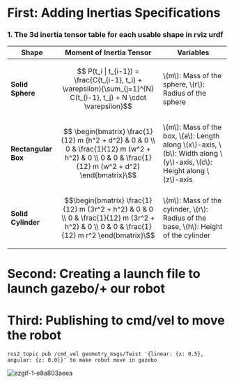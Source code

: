 # First: Adding Inertias Specifications




### 1. The 3d inertia tensor table for each usable shape in rviz urdf
<table>
  <thead>
    <tr>
      <th>Shape</th>
      <th>Moment of Inertia Tensor</th>
      <th>Variables</th>
    </tr>
  </thead>
  <tbody>
    <tr>
      <td><strong>Solid Sphere</strong></td>
      <td>
        
```math
 P(t_i | t_{i-1}) = \frac{C(t_{i-1}, t_i) + \varepsilon}{\sum_{j=1}^{N} C(t_{i-1}, t_j) + N \cdot \varepsilon}
 ```
 </td>
      <td>\(m\): Mass of the sphere, \(r\): Radius of the sphere</td>
    </tr>
    <tr>
      <td><strong>Rectangular Box</strong></td>
      <td>
        
```math
  \begin{bmatrix} \frac{1}{12} m (h^2 + d^2) & 0 & 0 \\ 0 & \frac{1}{12} m (w^2 + h^2) & 0 \\ 0 & 0 & \frac{1}{12} m (w^2 + d^2) \end{bmatrix}\
 ```
  </td>
      <td>\(m\): Mass of the box, \(a\): Length along \(x\)-axis, \(b\): Width along \(y\)-axis, \(c\): Height along \(z\)-axis</td>
    </tr>
    <tr>
      <td><strong>Solid Cylinder</strong></td>
      <td>
        
        
        
  ```math
  \begin{bmatrix} \frac{1}{12} m (3r^2 + h^2) & 0 & 0 \\ 0 & \frac{1}{12} m (3r^2 + h^2)  & 0 \\ 0 & 0 & \frac{1}{12} m r^2 \end{bmatrix}\
 ```

</td>
      <td>\(m\): Mass of the cylinder, \(r\): Radius of the base, \(h\): Height of the cylinder</td>
    </tr>
  </tbody>
</table>


# Second: Creating a launch file to launch gazebo/+ our robot

# Third: Publishing to cmd/vel to move the robot
```
ros2 topic pub /cmd_vel geometry_msgs/Twist '{linear: {x: 0.5}, angular: {z: 0.0}}' to make robot move in gazebo

```
![ezgif-1-e8a803aeea](https://github.com/user-attachments/assets/bf2b2d43-534c-450e-b4cb-fe3faf740a1e)


